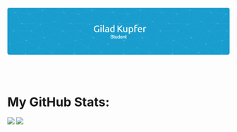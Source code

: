 ![Header](./Profile-Banner.png)

<br />
<br />

# My GitHub Stats:
![](https://github-readme-stats.vercel.app/api?username=GiladKupfer&show_icons=true&theme=discord_old_blurple)
![](https://github-readme-stats.vercel.app/api/top-langs/?username=GiladKupfer&include_all_commits=false&count_private=false&layout=compact&theme=discord_old_blurple)
<!--
**GiladKupfer/GiladKupfer** is a ✨ _special_ ✨ repository because its `README.md` (this file) appears on your GitHub profile.

Here are some ideas to get you started:

- 🔭 I’m currently working on ...
- 🌱 I’m currently learning ...
- 👯 I’m looking to collaborate on ...
- 🤔 I’m looking for help with ...
- 💬 Ask me about ...
- 📫 How to reach me: ...
- 😄 Pronouns: ...
- ⚡ Fun fact: ...
-->
